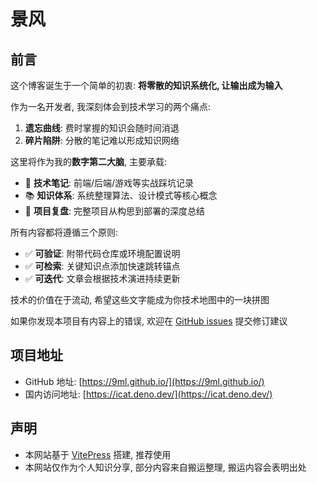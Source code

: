 # 景风

## 前言

这个博客诞生于一个简单的初衷: **将零散的知识系统化, 让输出成为输入**

作为一名开发者, 我深刻体会到技术学习的两个痛点:

1. **遗忘曲线**: 费时掌握的知识会随时间消退
2. **碎片陷阱**: 分散的笔记难以形成知识网络

这里将作为我的**数字第二大脑**, 主要承载:

- 🔧 **技术笔记**: 前端/后端/游戏等实战踩坑记录
- 📚 **知识体系**: 系统整理算法、设计模式等核心概念
- 🚀 **项目复盘**: 完整项目从构思到部署的深度总结

所有内容都将遵循三个原则:

- ✅ **可验证**: 附带代码仓库或环境配置说明
- ✅ **可检索**: 关键知识点添加快速跳转锚点
- ✅ **可迭代**: 文章会根据技术演进持续更新

技术的价值在于流动, 希望这些文字能成为你技术地图中的一块拼图

如果你发现本项目有内容上的错误, 欢迎在 [GitHub issues](https://github.com/9ml/9ml.github.io/issues) 提交修订建议

## 项目地址

- GitHub 地址: [https://9ml.github.io/](https://9ml.github.io/)
- 国内访问地址: [https://icat.deno.dev/](https://icat.deno.dev/)

## 声明

- 本网站基于 [VitePress](https://vitepress.dev/) 搭建, 推荐使用
- 本网站仅作为个人知识分享, 部分内容来自搬运整理, 搬运内容会表明出处
